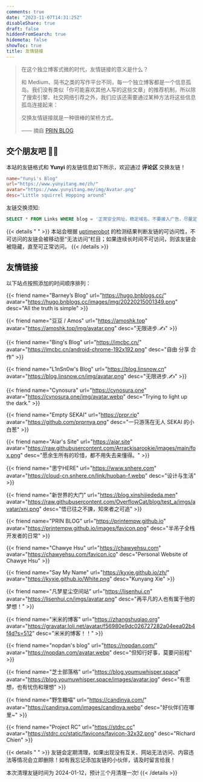 ```yaml
---
comments: true
date: "2023-11-07T14:31:25Z"
disableShare: true
draft: false
hiddenFromSearch: true
hidemeta: false
showToc: true
title: 友情链接
---
```


> 在这个独立博客式微的时代，友情链接的意义是什么？
> 
> 和 Medium、简书之类的写作平台不同，每一个独立博客都是一个信息孤岛。我们没有类似「你可能喜欢其他人写的这些文章」的推荐机制，所以除了搜索引擎、社交网络引荐之外，我们应该还需要通过某种方法将这些信息孤岛连接起来：
> 
> 交换友情链接就是一种很棒的架桥方式。
> 
> —— 摘自 [PRIN BLOG](https://printempw.github.io/friends/) 

## 交个朋友吧 👋🏼

本站的友链格式和 **Yunyi** 的友链信息如下所示，欢迎通过 **评论区** 交换友链！
```toml
name="Yunyi's Blog" 
url="https://www.yunyitang.me/zh/" 
avatar="https://www.yunyitang.me/img/Avatar.png" 
desc="Little squirrel Hopping around"
```


友链交换须知:
``` sql
SELECT * FROM Links WHERE blog = '正常安全网址，稳定域名，不要接入广告，尽量定期更新';
```


{{< details " " >}}
本站会根据 [uptimerobot](https://uptimerobot.com/api/) 的检测结果判断友链的可访问性，不可访问的友链会被移动至“无法访问”栏目；如果连续长时间不可访问，则该友链会被隐藏，直至可正常访问。
{{< /details >}}


## 友情链接

以下站点按照添加的时间顺序排列：

<script>
    // Function to shuffle the order of elements within a container
    function shuffleElements(container) {
        var elements = Array.from(container.children);
        for (var i = elements.length; i >= 0; i--) {
            container.appendChild(elements[Math.random() * i | 0]);
        }
    }

    // Wait for the page to fully load before shuffling the elements
    window.addEventListener('load', function () {
        var container = document.getElementById('shuffle');
        shuffleElements(container);
    });
</script>

<div id="shuffle">


<div class="friend">

{{< friend name="Barney’s Blog" url="https://hugo.bnblogs.cc/" avatar="https://hugo.bnblogs.cc/images/img/20220215001349.png" desc="All the truth is simple" >}}


</div>

<div class="friend">

{{< friend name="豆豆 / Amos" url="https://amoshk.top" avatar="https://amoshk.top/img/avatar.png" desc="无限进步.✍️" >}}


</div>


<div class="friend">

{{< friend name="Bing's Blog" url="https://imcbc.cn/" avatar="https://imcbc.cn/android-chrome-192x192.png" desc="自由 分享 合作" >}}


</div>

<div class="friend">

{{< friend name="L1nSn0w's Blog" url="https://blog.linsnow.cn" avatar="https://blog.linsnow.cn/img/avatar.png" desc="无限进步.✍️" >}}


</div>

<div class="friend">

{{< friend name="Cynosura" url="https://cynosura.one" avatar="https://cynosura.one/img/avatar.webp" desc="Trying to light up the dark." >}}


</div>

<div class="friend">

{{< friend name="Empty SEKAI" url="https://prpr.rip" avatar="https://github.com/prprnya.png" desc="一只游荡在无人 SEKAI 的小白葱" >}}


</div>

<div class="friend">

{{< friend name="Aiar's Site" url="https://aiar.site" avatar="https://raw.githubusercontent.com/Arrackisarookie/images/main/fox.png" desc="愿余生所有的珍惜，都不用失去来懂得。" >}}


</div>

<div class="friend">

{{< friend name="思宁HERE" url="https://www.snhere.com" avatar="https://cloud-cn.snhere.cn/link/huoban-f.webp" desc="设计与生活" >}}


</div>

<div class="friend">

{{< friend name="新世界的大门" url="https://blog.xinshijiededa.men" avatar="https://raw.githubusercontent.com/OverflowCat/blog/test_a/imgs/avatar/xni.png" desc="悟已往之不諫，知來者之可追" >}}


</div>

<div class="friend">

{{< friend name="PRIN BLOG" url="https://printempw.github.io" avatar="https://printempw.github.io/images/favicon.png" desc="半吊子全栈开发者的日常" >}}


</div>

<div class="friend">

{{< friend name="Chawye Hsu" url="https://chawyehsu.com" avatar="https://chawyehsu.com/favicon.ico" desc="Personal Website of Chawye Hsu" >}}


</div>

<div class="friend">

{{< friend name="Say My Name" url="https://kyxie.github.io/zh/" avatar="https://kyxie.github.io/White.png" desc="Kunyang Xie" >}}


</div>

<div class="friend">

{{< friend name="凡梦星尘空间站" url="https://lisenhui.cn" avatar="https://lisenhui.cn/imgs/avatar.png" desc="再平凡的人也有属于他的梦想！" >}}


</div>

<div class="friend">

{{< friend name="米米的博客" url="https://zhangshuqiao.org" avatar="https://gravatar.loli.net/avatar/f56980e9dc026727282a04eea02b4f4d?s=512" desc="米米的博客！！" >}}


</div>

<div class="friend">

{{< friend name="nopdan's blog" url="https://nopdan.com/" avatar="https://nopdan.com/avatar.webp" desc="但知行好事，莫要问前程" >}}


</div>

<div class="friend">

{{< friend name="芝士部落格" url="https://blog.youmuwhisper.space" avatar="https://blog.youmuwhisper.space/images/avatar.jpg" desc="有思想，也有忧伤和理想" >}}


</div>

<div class="friend">

{{< friend name="野生糖喵" url="https://candinya.com/" avatar="https://candinya.com/images/candinya.webp" desc="好伙伴们在哪里~" >}}


</div>

<div class="friend">

{{< friend name="Project RC" url="https://stdrc.cc" avatar="https://stdrc.cc/static/favicons/favicon-32x32.png" desc="Richard Chien" >}}


</div>

</div>



{{< details " " >}}
友链会定期清理，如果出现没有互关、网站无法访问、内容违法等情况会立即删除！如有我忘记添加友链的小伙伴，请及时留言给我！

本次清理友链时间为 2024-01-12，预计三个月清理一次!
{{< /details >}}


<!---
yunyi.tang.820@gmail.com

大佬，已添加贵站链接了，谢谢😊
名称：Yunyi's Blog
简介：Little squirrel Hopping around
头像：https://www.yunyitang.me/img/Avatar.png
地址：https://www.yunyitang.me/zh/
-->
